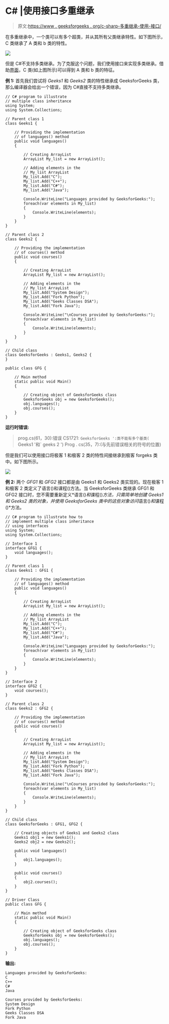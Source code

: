 # C# |使用接口多重继承

> 原文:[https://www . geeksforgeeks . org/c-sharp-多重继承-使用-接口/](https://www.geeksforgeeks.org/c-sharp-multiple-inheritance-using-interfaces/)

在多重继承中，一个类可以有多个超类，并从其所有父类继承特性。如下图所示，C 类继承了 A 类和 b 类的特性。

![](img/e85374c4dad488bfe93f1e066b2e0898.png)

但是 C#不支持多类继承。为了克服这个问题，我们使用接口来实现多类继承。借助[界面](https://www.geeksforgeeks.org/c-sharp-interface/)，C 类(如上图所示)可以得到 A 类和 b 类的特征。

**例 1:** 首先我们尝试将 *Geeks1* 和 *Geeks2* 类的特性继承成 GeeksforGeeks 类，那么编译器会给出一个错误，因为 C#直接不支持多类继承。

```
// C# program to illustrate
// multiple class inheritance
using System;
using System.Collections;

// Parent class 1
class Geeks1 {

    // Providing the implementation
    // of languages() method
    public void languages()
    {

        // Creating ArrayList
        ArrayList My_list = new ArrayList();

        // Adding elements in the
        // My_list ArrayList
        My_list.Add("C");
        My_list.Add("C++");
        My_list.Add("C#");
        My_list.Add("Java");

        Console.WriteLine("Languages provided by GeeksforGeeks:");
        foreach(var elements in My_list)
        {
            Console.WriteLine(elements);
        }
    }
}

// Parent class 2
class Geeks2 {

    // Providing the implementation
    // of courses() method
    public void courses()
    {

        // Creating ArrayList
        ArrayList My_list = new ArrayList();

        // Adding elements in the
        // My_list ArrayList
        My_list.Add("System Design");
        My_list.Add("Fork Python");
        My_list.Add("Geeks Classes DSA");
        My_list.Add("Fork Java");

        Console.WriteLine("\nCourses provided by GeeksforGeeks:");
        foreach(var elements in My_list)
        {
            Console.WriteLine(elements);
        }
    }
}

// Child class
class GeeksforGeeks : Geeks1, Geeks2 {
}

public class GFG {

    // Main method
    static public void Main()
    {

        // Creating object of GeeksforGeeks class
        GeeksforGeeks obj = new GeeksforGeeks();
        obj.languages();
        obj.courses();
    }
}
```

**运行时错误:**

> prog.cs(61，30):错误 CS1721: `GeeksforGeeks ':类不能有多个基类(` Geeks1 '和` geeks 2 ')
> Prog . cs(35，7):(与先前错误相关的符号的位置)

但是我们可以使用接口将极客 1 和极客 2 类的特性间接继承到极客 forgeks 类中。如下图所示。

![](img/216c073594d92019bd8c0db754a14197.png)

**例 2:** 两个 *GFG1* 和 *GFG2* 接口都是由 Geeks1 和 Geeks2 类实现的。现在极客 1 和极客 2 类定义了语言()和课程()方法。当 GeeksforGeeks 类继承 GFG1 和 GFG2 接口时，您不需要重新定义*语言()*和*课程()*方法，只需简单地创建 *Geeks1* 和 *Geeks2* 类的对象，并使用 GeeksforGeeks 类中的这些对象访问*语言()*和*课程()*方法。

```
// C# program to illustrate how to
// implement multiple class inheritance
// using interfaces
using System;
using System.Collections;

// Interface 1
interface GFG1 {
    void languages();
}

// Parent class 1
class Geeks1 : GFG1 {

    // Providing the implementation
    // of languages() method
    public void languages()
    {

        // Creating ArrayList
        ArrayList My_list = new ArrayList();

        // Adding elements in the
        // My_list ArrayList
        My_list.Add("C");
        My_list.Add("C++");
        My_list.Add("C#");
        My_list.Add("Java");

        Console.WriteLine("Languages provided by GeeksforGeeks:");
        foreach(var elements in My_list)
        {
            Console.WriteLine(elements);
        }
    }
}

// Interface 2
interface GFG2 {
    void courses();
}

// Parent class 2
class Geeks2 : GFG2 {

    // Providing the implementation
    // of courses() method
    public void courses()
    {

        // Creating ArrayList
        ArrayList My_list = new ArrayList();

        // Adding elements in the
        // My_list ArrayList
        My_list.Add("System Design");
        My_list.Add("Fork Python");
        My_list.Add("Geeks Classes DSA");
        My_list.Add("Fork Java");

        Console.WriteLine("\nCourses provided by GeeksforGeeks:");
        foreach(var elements in My_list)
        {
            Console.WriteLine(elements);
        }
    }
}

// Child class
class GeeksforGeeks : GFG1, GFG2 {

    // Creating objects of Geeks1 and Geeks2 class
    Geeks1 obj1 = new Geeks1();
    Geeks2 obj2 = new Geeks2();

    public void languages()
    {
        obj1.languages();
    }

    public void courses()
    {
        obj2.courses();
    }
}

// Driver Class
public class GFG {

    // Main method
    static public void Main()
    {

        // Creating object of GeeksforGeeks class
        GeeksforGeeks obj = new GeeksforGeeks();
        obj.languages();
        obj.courses();
    }
}
```

**输出:**

```
Languages provided by GeeksforGeeks:
C
C++
C#
Java

Courses provided by GeeksforGeeks:
System Design
Fork Python
Geeks Classes DSA
Fork Java

```